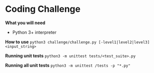 # Coding Challenge

**What you will need**
- Python 3+ interpreter

**How to use**
`python3 challenge/challenge.py [-level1|level2|level3] <input_string>`

**Running unit tests**
`python3 -m unittest tests/<test_suite>.py`

**Running all unit tests**
`python3 -m unittest /tests -p "*.py"`
